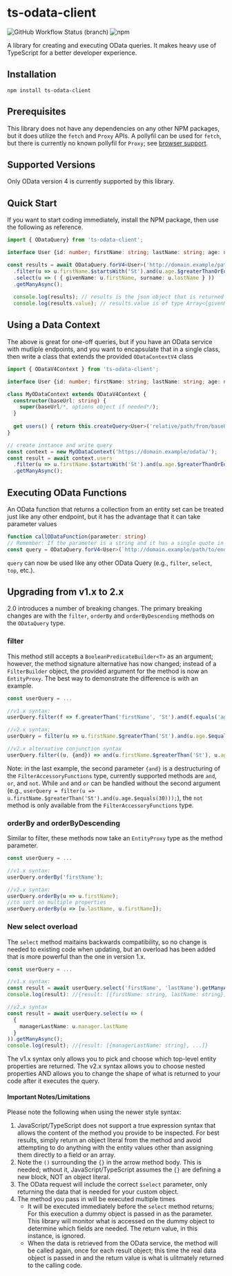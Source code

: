 # ts-odata-client

![GitHub Workflow Status (branch)](https://img.shields.io/github/actions/workflow/status/cbrianball/ts-odata-client/action-ci.yml?branch=main&style=plastic)
![npm](https://img.shields.io/npm/v/ts-odata-client?style=plastic)

A library for creating and executing OData queries. It makes heavy use of TypeScript for a better developer experience.

## Installation
```console
npm install ts-odata-client
```

## Prerequisites
This library does not have any dependencies on any other NPM packages, but it does utilize the `fetch` and `Proxy` APIs. A pollyfil can be used for `fetch`, but there is currently no known pollyfil for `Proxy`; see [browser support](https://caniuse.com/?search=Proxy()).

## Supported Versions
Only OData version 4 is currently supported by this library.

## Quick Start
If you want to start coding immediately, install the NPM package, then use the following as reference.

```ts
import { ODataQuery} from 'ts-odata-client';

interface User {id: number; firstName: string; lastName: string; age: number};

const results = await ODataQuery.forV4<User>('http://domain.example/path/to/endpoint'/*, options object if needed*/)
  .filter(u => u.firstName.$startsWith('St').and(u.age.$greaterThanOrEqualTo(25))
  .select(u => ( { givenName: u.firstName, surname: u.lastName } ))
  .getManyAsync();
  
  console.log(results); // results is the json object that is returned by the OData service
  console.log(results.value); // results.value is of type Array<{givenName: string, surname: string}>
```

## Using a Data Context
The above is great for one-off queries, but if you have an OData service with mutliple endpoints, and you want to encapsulate that in a single class, then write a class that extends the provided `ODataContextV4` class

```ts
import { ODataV4Context } from 'ts-odata-client';

interface User {id: number; firstName: string; lastName: string; age: number};

class MyODataContext extends ODataV4Context {
  constructor(baseUrl: string) {
    super(baseUrl/*, options object if needed*/);
  }
  
  get users() { return this.createQuery<User>('relative/path/from/baseUrl'); }
}

// create instance and write query
const context = new MyODataContext('https://domain.example/odata/');
const result = await context.users
  .filter(u => u.firstName.$startsWith('St').and(u.age.$greaterThanOrEqualTo(25))
  .getManyAsync();
```

## Executing OData Functions
An OData function that returns a collection from an entity set can be treated just like any other endpoint, but it has the advantage that it can take parameter values

```ts
function callODataFunction(parameter: string)
// Remember: If the parameter is a string and it has a single quote in it, that will need to be escaped with two single quotes
const query = ODataQuery.forV4<User>(`http://domain.example/path/to/endpoint/function(myParameter='${parameter}')`/*, options object if needed*/);
```

`query` can now be used like any other OData Query (e.g., `filter`, `select`, `top`, etc.).



## Upgrading from v1.x to 2.x
2.0 introduces a number of breaking changes. The primary breaking changes are with the `filter`, `orderBy` and `orderByDescending` methods on the `ODataQuery` type.

### filter
  This method still accepts a `BooleanPredicateBuilder<T>` as an argument; however, the method signature alternative has now changed; instead of a `FilterBuilder` object, the provided argument for the method is now an `EntityProxy`. The best way to demonstrate the difference is with an example.
  
  ```ts
  const userQuery = ...
  
  //v1.x syntax:
  userQuery.filter(f => f.greaterThan('firstName', 'St').and(f.equals('age', 30)));
  
  //v2.x syntax:
  userQuery = filter(u => u.firstName.$greaterThan('St').and(u.age.$equals(30)));
  
  //v2.x alternative conjunction syntax
  userQuery.filter((u, {and}) => and(u.firstName.$greaterThan('St'), u.age.$equals(30));  
  ```
  
  Note: in the last example, the second parameter `{and}` is a destructuring of the `FilterAccessoryFunctions` type, currently supported methods are `and`, `or`, and `not`. While `and` and `or` can be handled without the second argument (e.g., `userQuery = filter(u => u.firstName.$greaterThan('St').and(u.age.$equals(30)));`), the `not` method is only available from the `FilterAccessoryFunctions` type.
  
### orderBy and orderByDescending
  Similar to filter, these methods now take an `EntityProxy` type as the method parameter.
  
  ```ts
  const userQuery = ...
  
  //v1.x syntax:
  userQuery.orderBy('firstName');
  
  //v2.x syntax:
  userQuery.orderBy(u => u.firstName);
  //to sort on multiple properties
  userQuery.orderBy(u => [u.lastName, u.firstName]);
  ```

### New select overload
The `select` method maitains backwards compatibility, so no change is needed to existing code when updating, but an overload has been added that is more powerful than the one in version 1.x.

```ts
const userQuery = ...

//v1.x syntax:
const result = await userQuery.select('firstName', 'lastName').getManyAsync();
console.log(result): //{result: [{firstName: string, lastName: string}, ...]}

//v2.x syntax
const result = await userQuery.select(u => (
  {
    managerLastName: u.manager.lastName
  }
)).getManyAsync();
console.log(result); //{result: [{managerLastName: string}, ...]}
```

The v1.x syntax only allows you to pick and choose which top-level entity properties are returned. The v2.x syntax allows you to choose nested properties AND allows you to change the shape of what is returned to your code after it executes the query.

#### Important Notes/Limitations
Please note the following when using the newer style syntax:
1. JavaScript/TypeScript does not support a true expression syntax that allows the content of the method you provide to be inspected. For best results, simply return an object literal from the method and avoid attempting to do anything with the entity values other than assigning them directly to a field or an array.
1. Note the `()` surrounding the `{}` in the arrow method body. This is needed; wthout it, JavaScript/TypeScript assumes the `{}` are defining a new block, NOT an object literal.
1. The OData request will include the correct `$select` parameter, only returning the data that is needed for your custom object.
1. The method you pass in will be executed multiple times
   - It will be executed immediately before the `select` method returns; For this execution a dummy object is passed in as the parameter. This library will monitor what is accessed on the dummy object to determine which fields are needed. The return value, in this instance, is ignored.
   - When the data is retrieved from the OData service, the method will be called again, once for each result object; this time the real data object is passed in and the return value is what is ulitmately returned to the calling code.

